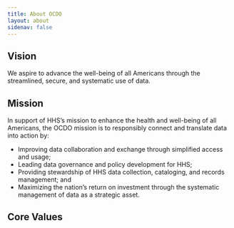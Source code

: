 ```yaml
---
title: About OCDO
layout: about
sidenav: false
---
```


## Vision
We aspire to advance the well-being of all Americans through the streamlined, secure, and systematic use of data. 

## Mission
In support of HHS’s mission to enhance the health and well-being of all Americans, the OCDO mission is to responsibly connect and translate data into action by:
- Improving data collaboration and exchange through simplified access and usage; 
- Leading data governance and policy development for HHS; 
- Providing stewardship of HHS data collection, cataloging, and records management; and
- Maximizing the nation’s return on investment through the systematic management of data as a strategic asset. 

## Core Values
